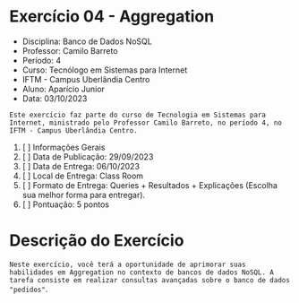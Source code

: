 # Exercício 04 - Aggregation

* Disciplina: Banco de Dados NoSQL
* Professor: Camilo Barreto
* Período: 4
* Curso: Tecnólogo em Sistemas para Internet
* IFTM - Campus Uberlândia Centro
* Aluno: Aparício Junior
* Data: 03/10/2023

`Este exercício faz parte do curso de Tecnologia em Sistemas para Internet, ministrado pelo Professor Camilo Barreto, no período 4, no IFTM - Campus Uberlândia Centro.`

1. [ ] Informações Gerais
2. [ ] Data de Publicação: 29/09/2023
3. [ ] Data de Entrega: 06/10/2023
4. [ ] Local de Entrega: Class Room
5. [ ] Formato de Entrega: Queries + Resultados + Explicações (Escolha sua melhor forma para entregar).
6. [ ] Pontuação: 5 pontos

# Descrição do Exercício

`Neste exercício, você terá a oportunidade de aprimorar suas habilidades em Aggregation no contexto de bancos de dados NoSQL. A tarefa consiste em realizar consultas avançadas sobre o banco de dados "pedidos"`.
